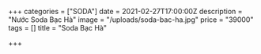 +++
categories = ["SODA"]
date = 2021-02-27T17:00:00Z
description = "Nước Soda Bạc Hà"
image = "/uploads/soda-bac-ha.jpg"
price = "39000"
tags = []
title = "Soda Bạc Hà"

+++
